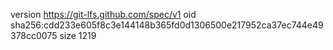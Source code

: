 version https://git-lfs.github.com/spec/v1
oid sha256:cdd233e605f8c3e144148b365fd0d1306500e217952ca37ec744e49378cc0075
size 1219
